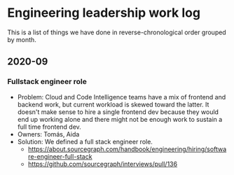 # Engineering leadership work log

This is a list of things we have done in reverse-chronological order grouped by month.

## 2020-09

### Fullstack engineer role

- Problem: Cloud and Code Intelligence teams have a mix of frontend and backend work, but current workload is skewed toward the latter. It doesn't make sense to hire a single frontend dev because they would end up working alone and there might not be enough work to sustain a full time frontend dev.
- Owners: Tomás, Aida
- Solution: We defined a full stack engineer role.
  - https://about.sourcegraph.com/handbook/engineering/hiring/software-engineer-full-stack
  - https://github.com/sourcegraph/interviews/pull/136

